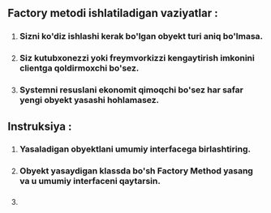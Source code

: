 ## Factory metodi ishlatiladigan vaziyatlar : 
1. ### Sizni ko'diz ishlashi kerak bo'lgan obyekt turi aniq bo'lmasa.
2. ### Siz kutubxonezzi yoki freymvorkizzi kengaytirish imkonini clientga qoldirmoxchi bo'sez.
3. ### Systemni resuslani ekonomit qimoqchi bo'sez har safar yengi obyekt yasashi hohlamasez.

## Instruksiya :
1. ### Yasaladigan obyektlani umumiy interfacega birlashtiring.
2. ### Obyekt yasaydigan klassda bo'sh Factory Method yasang va u umumiy interfaceni qaytarsin.
3. ### 
